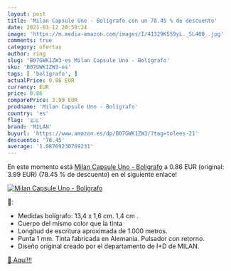 ```yaml
---
layout: post
title: 'Milan Capsule Uno - Bolígrafo con un 78.45 % de descuento'
date: 2021-03-12 20:59:24
image: 'https://m.media-amazon.com/images/I/41329KSS9yL._SL400_.jpg'
comments: true
category: ofertas
author: ring
slug: 'B07GWK1ZW3-es Milan Capsule Uno - Bolígrafo'
sku: 'B07GWK1ZW3-es'
tags: [ 'bolígrafo', ]
actualPrice: 0.86 EUR
currency: EUR
price: 0.86
comparePrice: 3.99 EUR
prodname: 'Milan Capsule Uno - Bolígrafo'
country: 'es'
flag: '🇪🇸'
brand: 'MILAN'
buyurl: 'https://www.amazon.es/dp/B07GWK1ZW3/?tag=tolees-21'
descuento: '78.45'
average: '1.08769230769231'
---
```


En este momento está [Milan Capsule Uno - Bolígrafo](https://www.amazon.es/dp/B07GWK1ZW3/?tag=tolees-21) a 0.86 EUR (original: 3.99 EUR) (78.45 %  de descuento) en el siguiente enlace!

[![Milan Capsule Uno - Bolígrafo](https://m.media-amazon.com/images/I/41329KSS9yL._SL400_.jpg)](https://www.amazon.es/dp/B07GWK1ZW3/?tag=tolees-21)

🔎:

- Medidas bolígrafo: 13,4 x 1,6 cm. 1,4 cm .
- Cuerpo del mismo color que la tinta
- Longitud de escritura aproximada de 1.000 metros.
- Punta 1 mm. Tinta fabricada en Alemania. Pulsador con retorno.
- Diseño original creado por el departamento de I+D de MILAN. 

[🛒 Aquí!!!](https://www.amazon.es/dp/B07GWK1ZW3/?tag=tolees-21)
